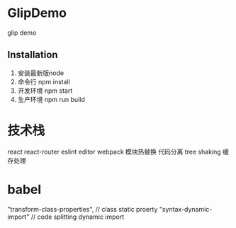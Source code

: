 # GlipDemo
glip demo

## Installation
1. 安装最新版node
2. 命令行 npm install
3. 开发环境 npm start
4. 生产环境 npm run build

# 技术栈
react
react-router
eslint
editor
webpack
  模块热替换
  代码分离
  tree shaking
  缓存处理



# babel
"transform-class-properties", // class static proerty
"syntax-dynamic-import" // code splitting dynamic import